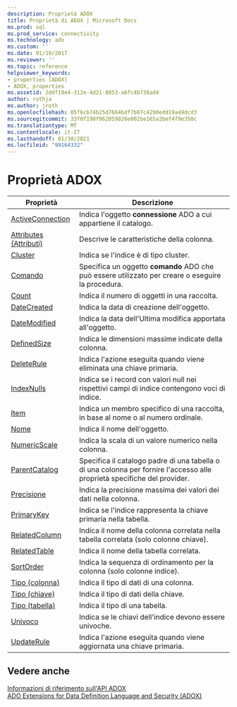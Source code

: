 ```yaml
---
description: Proprietà ADOX
title: Proprietà di ADOX | Microsoft Docs
ms.prod: sql
ms.prod_service: connectivity
ms.technology: ado
ms.custom: ''
ms.date: 01/19/2017
ms.reviewer: ''
ms.topic: reference
helpviewer_keywords:
- properties [ADOX]
- ADOX, properties
ms.assetid: 2ddf19e4-312e-4d21-8053-a6fc4b738ad4
author: rothja
ms.author: jroth
ms.openlocfilehash: 85f6cb74b25d7664bdf7b87c4290edd19a49dcd3
ms.sourcegitcommit: 33f0f190f962059826e002be165a2bef4f9e350c
ms.translationtype: MT
ms.contentlocale: it-IT
ms.lasthandoff: 01/30/2021
ms.locfileid: "99164332"
---
```

# <a name="adox-properties"></a>Proprietà ADOX

|Proprietà|Descrizione|  
|-|-|  
|[ActiveConnection](./activeconnection-property-adox.md)|Indica l'oggetto **connessione** ADO a cui appartiene il catalogo.|  
|[Attributes (Attributi)](./attributes-property-adox.md)|Descrive le caratteristiche della colonna.|  
|[Cluster](./clustered-property-adox.md)|Indica se l'indice è di tipo cluster.|  
|[Comando](./command-property-adox.md)|Specifica un oggetto **comando** ADO che può essere utilizzato per creare o eseguire la procedura.|  
|[Count](../ado-api/count-property-ado.md)|Indica il numero di oggetti in una raccolta.|  
|[DateCreated](./datecreated-property-adox.md)|Indica la data di creazione dell'oggetto.|  
|[DateModified](./datemodified-property-adox.md)|Indica la data dell'Ultima modifica apportata all'oggetto.|  
|[DefinedSize](./definedsize-property-adox.md)|Indica le dimensioni massime indicate della colonna.|  
|[DeleteRule](./deleterule-property-adox.md)|Indica l'azione eseguita quando viene eliminata una chiave primaria.|  
|[IndexNulls](./indexnulls-property-adox.md)|Indica se i record con valori null nei rispettivi campi di indice contengono voci di indice.|  
|[Item](../ado-api/item-property-ado.md)|Indica un membro specifico di una raccolta, in base al nome o al numero ordinale.|  
|[Nome](./name-property-adox.md)|Indica il nome dell'oggetto.|  
|[NumericScale](./numericscale-property-adox.md)|Indica la scala di un valore numerico nella colonna.|  
|[ParentCatalog](./parentcatalog-property-adox.md)|Specifica il catalogo padre di una tabella o di una colonna per fornire l'accesso alle proprietà specifiche del provider.|  
|[Precisione](./precision-property-adox.md)|Indica la precisione massima dei valori dei dati nella colonna.|  
|[PrimaryKey](./primarykey-property-adox.md)|Indica se l'indice rappresenta la chiave primaria nella tabella.|  
|[RelatedColumn](./relatedcolumn-property-adox.md)|Indica il nome della colonna correlata nella tabella correlata (solo colonne chiave).|  
|[RelatedTable](./relatedtable-property-adox.md)|Indica il nome della tabella correlata.|  
|[SortOrder](./sortorder-property-adox.md)|Indica la sequenza di ordinamento per la colonna (solo colonne indice).|  
|[Tipo (colonna)](./type-property-column-adox.md)|Indica il tipo di dati di una colonna.|  
|[Tipo (chiave)](./type-property-key-adox.md)|Indica il tipo di dati della chiave.|  
|[Tipo (tabella)](./type-property-table-adox.md)|Indica il tipo di una tabella.|  
|[Univoco](./unique-property-adox.md)|Indica se le chiavi dell'indice devono essere univoche.|  
|[UpdateRule](./updaterule-property-adox.md)|Indica l'azione eseguita quando viene aggiornata una chiave primaria.|  
  
## <a name="see-also"></a>Vedere anche  
 [Informazioni di riferimento sull'API ADOX](./adox-object-model.md)   
 [ADO Extensions for Data Definition Language and Security (ADOX)](../../guide/extensions/ado-extensions-for-data-definition-language-and-security-adox.md)